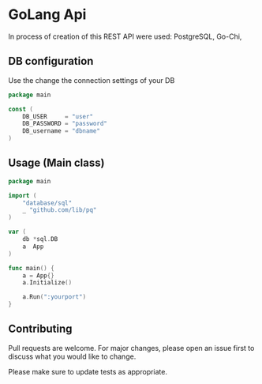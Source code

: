 # GoLang Api

In process of creation of this REST API were used: PostgreSQL, Go-Chi, 


## DB configuration

Use the change the connection settings of your DB

```go
package main

const (
	DB_USER     = "user"
	DB_PASSWORD = "password"
	DB_username = "dbname"
)
```

## Usage (Main class)

```go
package main

import (
	"database/sql"
	_ "github.com/lib/pq"
)

var (
	db *sql.DB
	a  App
)

func main() {
	a = App{}
	a.Initialize()

	a.Run(":yourport")
}

```

## Contributing
Pull requests are welcome. For major changes, please open an issue first to discuss what you would like to change.

Please make sure to update tests as appropriate.
